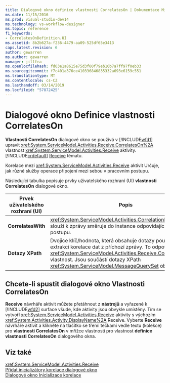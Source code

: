 ```yaml
---
title: Dialogové okno definice vlastnosti CorrelatesOn | Dokumentace Microsoftu
ms.date: 11/15/2016
ms.prod: visual-studio-dev14
ms.technology: vs-workflow-designer
ms.topic: reference
f1_keywords:
- CorrelatesOnDefinition.UI
ms.assetid: 8b2b627a-f236-4479-aa09-525df65e3413
caps.latest.revision: 6
author: gewarren
ms.author: gewarren
manager: jillfra
ms.openlocfilehash: fd03e1a8615e75d3f00f79eb10b7a7ff97f0eb33
ms.sourcegitcommit: f7c401a376ce410336846835332a693e6159c551
ms.translationtype: MT
ms.contentlocale: cs-CZ
ms.lasthandoff: 03/14/2019
ms.locfileid: "57872425"
---
```

# <a name="correlateson-definition-dialog-box"></a>Dialogové okno Definice vlastnosti CorrelatesOn
**Vlastnosti CorrelatesOn** dialogové okno se používá v [!INCLUDE[wfd1](../includes/wfd1-md.md)] upravit <xref:System.ServiceModel.Activities.Receive.CorrelatesOn%2A> vlastnost <xref:System.ServiceModel.Activities.Receive> aktivity. [!INCLUDE[crdefault](../includes/crdefault-md.md)] [Receive](../workflow-designer/receive-activity-designer.md) tématu.  
  
 Korelace mezi <xref:System.ServiceModel.Activities.Receive> aktivit Určuje, jak různé služby operace připojení mezi sebou v pracovním postupu.  
  
 Následující tabulka popisuje prvky uživatelského rozhraní (UI) **vlastnosti CorrelatesOn** dialogové okno.  
  
|Prvek uživatelského rozhraní (UI)|Popis|  
|----------------|-----------------|  
|**CorrelatesWith**|<xref:System.ServiceModel.Activities.CorrelationHandle> , Který slouží k zprávy směruje do instance odpovídající pracovního postupu.|  
|**Dotazy XPath**|Dvojice klíč/hodnota, která obsahuje dotazy používané k extrakci korelace dat z příchozí zprávy. To odpovídá <xref:System.ServiceModel.Activities.Receive.CorrelatesOn%2A> vlastnost. Jsou součástí dotazy XPath <xref:System.ServiceModel.MessageQuerySet> objektu.|  
  
## <a name="to-launch-the-correlateson-dialog-box"></a>Chcete-li spustit dialogové okno Vlastnosti CorrelatesOn  
 **Receive** návrháře aktivit můžete přetáhnout z **nástrojů** a vyřazené k [!INCLUDE[wfd2](../includes/wfd2-md.md)] surface všude, kde aktivity jsou obvykle umístěny. Tím se vytvoří <xref:System.ServiceModel.Activities.Receive> aktivity s výchozím <xref:System.Activities.Activity.DisplayName%2A> Receive. Vyberte **Receive** návrháře aktivit a klikněte na tlačítko se třemi tečkami vedle textu (kolekce) pro **vlastnosti CorrelatesOn** v mřížce vlastností pro vlastnost **definice vlastnosti CorrelatesOn**  dialogového okna.  
  
## <a name="see-also"></a>Viz také  
 <xref:System.ServiceModel.Activities.Receive>   
 [Přidat inicializátory korelace dialogové okno](../workflow-designer/add-correlationinitializers-dialog-box.md)   
 [Dialogové okno Inicializace korelace](../workflow-designer/initialize-correlation-dialog-box.md)